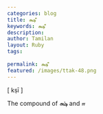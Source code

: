 ```yaml
---
categories: blog
title: க்ஷீ
keywords: க்ஷீ
description: 
author: Tamilan
layout: Ruby
tags: 
 
permalink: க்ஷீ
featured: /images/ttak-48.png
---
```

  
[ kṣī ]  
  
The compound of க்ஷ் and ஈ